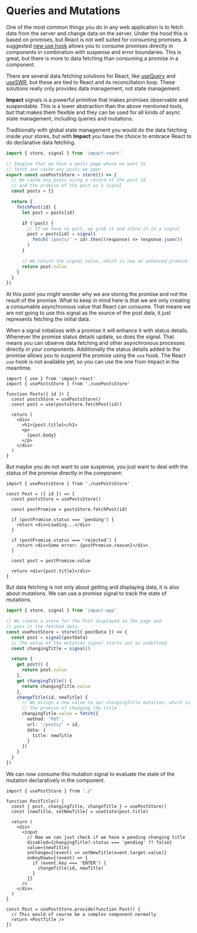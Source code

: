 # Queries and Mutations

One of the most common things you do in any web application is to fetch data from the server and change data on the server. Under the hood this is based on promises, but React is not well suited for consuming promises. A suggested [new use hook](https://blixtdev.com/all-about-reacts-new-use-hook) allows you to consume promises directly in components in combination with suspense and error boundaries. This is great, but there is more to data fetching than consuming a promise in a component.

There are several data fetching solutions for React, like [useQuery](https://tanstack.com/query/v4/docs/react/reference/useQuery) and [useSWR](https://swr.vercel.app/), but these are tied to React and its reconciliation loop. These solutions really only provides data management, not state management.

**Impact** signals is a powerful primitive that makes promises observable and suspendable. This is a lower abstraction than the above mentioned tools, but that makes them flexible and they can be used for all kinds of async state management, including queries and mutations.

Traditionally with global state management you would do the data fetching inside your stores, but with **Impact** you have the choice to embrace React to do declarative data fetching. 

```ts
import { store, signal } from 'impact-react'

// Imagine that we have a posts page where we want to
// fetch and cache any posts we open
export const usePostsStore = store(() => {
  // We cache any posts using a record of the post id
  // and the promise of the post as a signal
  const posts = {}

  return {
    fetchPost(id) {
      let post = posts[id]

      if (!post) {
        // If we have no post, we grab it and store it in a signal
        post = posts[id] = signal(
          fetch('/posts/' + id).then((response) => response.json())
        )
      }

      // We return the signal value, which is now an enhanced promise
      return post.value
    }
  }
})
```

At this point you might wonder why we are storing the promise and not the result of the promise. What to keep in mind here is that we are only creating a consumable asynchronous value that React can consume. That means we are not going to use this signal as the source of the post data, it just represents fetching the initial data.

When a signal initialises with a promise it will enhance it with status details. Whenever the promise status details update, so does the signal. That means you can observe data fetching and other asynchronous processes directly in your components. Additionally the status details added to the promise allows you to suspend the promise using the `use` hook. The React `use` hook is not available yet, so you can use the one from Impact in the meantime.

```tsx
import { use } from 'impact-react'
import { usePostsStore } from './usePostsStore'

function Posts({ id }) {
  const postsStore = usePostsStore()
  const post = use(postsStore.fetchPost(id))

  return (
    <div>
      <h1>{post.title}</h1>
      <p>
        {post.body}
      </p>
    </div>
  )
}
```

But maybe you do not want to use suspense, you just want to deal with the status of the promise directly in the component:

```tsx
import { usePostsStore } from './usePostsStore'

const Post = ({ id }) => {
  const postsStore = usePostsStore()

  const postPromise = postsStore.fetchPost(id)

  if (postPromise.status === 'pending') {
    return <div>Loading...</div>
  }

  if (postPromise.status === 'rejected') {
    return <div>Some error: {postPromise.reason}</div>
  }

  const post = postPromise.value

  return <div>{post.title}</div>
}
```

But data fetching is not only about getting and displaying data, it is also about mutations. We can use a promise signal to track the state of mutations.

```ts
import { store, signal } from 'impact-app'

// We create a store for the Post displayed on the page and
// pass it the fetched data
const usePostStore = store(({ postData }) => {
  const post = signal(postData)
  // The value of the mutation signal starts out as undefined
  const changingTitle = signal()

  return {
    get post() {
      return post.value
    },
    get changingTitle() {
      return changingTitle.value
    },
    changeTitle(id, newTitle) {
      // We assign a new value to our changingTitle mutation, which is
      // the promise of changing the title
      changingTitle.value = fetch({
        method: 'PUT',
        url: '/posts/' + id,
        data: {
          title: newTitle
        }
      })
    }
  }
})
```

We can now consume this mutation signal to evaluate the state of the mutation declaratively in the component.

```tsx
import { usePostStore } from './'

function PostTitle() {
  const { post, changingTitle, changeTitle } = usePostStore()
  const [newTitle, setNewTitle] = useState(post.title)

  return (
    <div>
      <input
        // Now we can just check if we have a pending changing title
        disabled={changingTitle?.status === 'pending' ?? false}
        value={newTitle}
        onChange={(event) => setNewTitle(event.target.value)}
        onKeyDown={(event) => {
          if (event.key === 'ENTER') {
            changeTitle(id, newTitle)
          }
        }}
      />
    </div>
  )
}

const Post = usePostStore.provide(function Post() {
  // This would of course be a complex component normally
  return <PostTitle />
})
```
